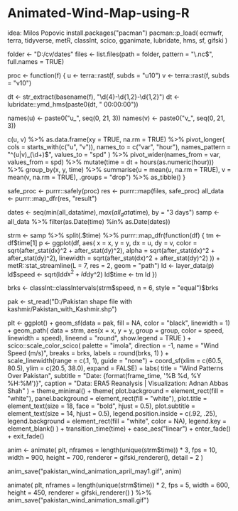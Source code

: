 # Animated-Wind-Map-using-R
idea:  Milos Popovic
install.packages("pacman")
pacman::p_load(
  ecmwfr, terra, tidyverse, metR,
  classInt, scico, gganimate,
  lubridate, hms, sf, gifski
)

folder <- "D:/cv/dates"
files <- list.files(path = folder, pattern = "\\.nc$", full.names = TRUE)

proc <- function(f) {
  u <- terra::rast(f, subds = "u10")
  v <- terra::rast(f, subds = "v10")
  
  dt <- str_extract(basename(f), "\\d{4}-\\d{1,2}-\\d{1,2}")
  dt <- lubridate::ymd_hms(paste0(dt, " 00:00:00"))
  
  names(u) <- paste0("u_", seq(0, 21, 3))
  names(v) <- paste0("v_", seq(0, 21, 3))
  
  c(u, v) %>%
    as.data.frame(xy = TRUE, na.rm = TRUE) %>%
    pivot_longer(
      cols = starts_with(c("u", "v")),
      names_to = c("var", "hour"),
      names_pattern = "^(u|v)_(\\d+)$",
      values_to = "spd"
    ) %>%
    pivot_wider(names_from = var, values_from = spd) %>%
    mutate(time = dt + hours(as.numeric(hour))) %>%
    group_by(x, y, time) %>%
    summarise(u = mean(u, na.rm = TRUE), v = mean(v, na.rm = TRUE), .groups = "drop") %>%
    as_tibble()
}

safe_proc <- purrr::safely(proc)
res <- purrr::map(files, safe_proc)
all_data <- purrr::map_dfr(res, "result")

dates <- seq(min(all_data$time), max(all_data$time), by = "3 days")
samp <- all_data %>% filter(as.Date(time) %in% as.Date(dates))

strm <- samp %>%
  split(.$time) %>%
  purrr::map_dfr(function(df) {
    tm <- df$time[1]
    p <- ggplot(df, aes(
      x = x, y = y, dx = u, dy = v,
      color = sqrt(after_stat(dx)^2 + after_stat(dy)^2),
      alpha = sqrt(after_stat(dx)^2 + after_stat(dy)^2),
      linewidth = sqrt(after_stat(dx)^2 + after_stat(dy)^2)
    )) +
      metR::stat_streamline(L = 7, res = 2, geom = "path")
    ld <- layer_data(p)
    ld$speed <- sqrt(ld$dx^2 + ld$dy^2)
    ld$time <- tm
    ld
  })

brks <- classInt::classIntervals(strm$speed, n = 6, style = "equal")$brks

pak <- st_read("D:/Pakistan shape file with kashmir/Pakistan_with_Kashmir.shp")

plt <- ggplot() +
  geom_sf(data = pak, fill = NA, color = "black", linewidth = 1) +
  geom_path(
    data = strm,
    aes(x = x, y = y, group = group, color = speed, linewidth = speed),
    lineend = "round", show.legend = TRUE
  ) +
  scico::scale_color_scico(
    palette = "imola", direction = -1,
    name = "Wind Speed (m/s)",
    breaks = brks,
    labels = round(brks, 1)
  ) +
  scale_linewidth(range = c(.1, 1), guide = "none") +
  coord_sf(xlim = c(60.5, 80.5), ylim = c(20.5, 38.0), expand = FALSE) +
  labs(
    title = "Wind Patterns Over Pakistan",
    subtitle = "Date: {format(frame_time, '%B %d, %Y %H:%M')}",
    caption = "Data: ERA5 Reanalysis | Visualization: Adnan Abbas Shah"
  ) +
  theme_minimal() +
  theme(
    plot.background = element_rect(fill = "white"),
    panel.background = element_rect(fill = "white"),
    plot.title = element_text(size = 18, face = "bold", hjust = 0.5),
    plot.subtitle = element_text(size = 14, hjust = 0.5),
    legend.position.inside = c(.92, .25),
    legend.background = element_rect(fill = "white", color = NA),
    legend.key = element_blank()
  ) +
  transition_time(time) +
  ease_aes("linear") +
  enter_fade() +
  exit_fade()

anim <- animate(
  plt,
  nframes = length(unique(strm$time)) * 3,
  fps = 10,
  width = 900,
  height = 700,
  renderer = gifski_renderer(),
  detail = 2
)

anim_save("pakistan_wind_animation_april_may1.gif", anim)

animate(
  plt,
  nframes = length(unique(strm$time)) * 2,
  fps = 5,
  width = 600,
  height = 450,
  renderer = gifski_renderer()
) %>% anim_save("pakistan_wind_animation_small.gif")
